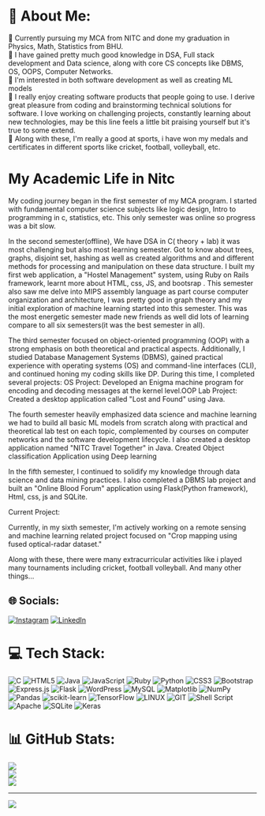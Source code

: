 # 💫 About Me:
🔭 Currently pursuing my MCA from NITC and done my graduation in Physics, Math, Statistics from BHU.</br>
🌱  I have gained pretty much good knowledge in DSA, Full stack development and Data science, along with core CS concepts like DBMS, OS, OOPS, Computer Networks.</br>
🌱 I'm interested in both software development as well as creating ML models</br>
🌱 I really enjoy creating software products that people going to use. I derive great pleasure from coding and brainstorming technical solutions for software. I love working on challenging projects, constantly learning about new technologies, may be this line feels a little bit praising yourself but it's true to some extend.</br>
🌱 Along with these, I'm really a good at sports, i have won my medals and certificates in different sports like cricket, football, volleyball,   etc.</br>

# My Academic Life in Nitc
My coding journey began in the first semester of my MCA program.  I started with fundamental computer science subjects like logic design, Intro to programming in c, statistics, etc. This only semester was online so progress was a bit slow.

In the second semester(offline), We have DSA in C( theory + lab) it was most challenging but also most learning semester. Got to know about trees, graphs, disjoint set, hashing as well as created algorithms and and different methods for processing and manipulation on these data structure. I built my first web application, a "Hostel Management" system, using Ruby on Rails framework, learnt more about HTML, css, JS, and bootsrap . This semester also saw me delve into  MIPS assembly language as part course computer organization and architecture, I was pretty good in graph theory and my initial exploration of machine learning started into this semester. This was the most energetic semester made new friends as well did lots of learning compare to all six semesters(it was the best semester in all).

The third semester focused on object-oriented programming (OOP) with a strong emphasis on both theoretical and practical aspects.  Additionally, I studied Database Management Systems (DBMS), gained practical experience with operating systems (OS) and command-line interfaces (CLI), and continued honing my coding skills like DP.  During this time, I completed several projects:
OS Project: Developed an Enigma machine program for encoding and decoding messages at the kernel level.OOP Lab Project: Created a desktop application called "Lost and Found" using Java.

The fourth semester heavily emphasized data science and machine learning we had to build all basic ML models from scratch along with practical and theoretical lab test on each topic, complemented by courses on computer networks and the software development lifecycle.  I also created a desktop application named "NITC Travel Together" in Java. Created Object classification Application using Deep learning

In the fifth semester, I continued to solidify my knowledge through data science and data mining practices.  I also completed a DBMS lab project and built an "Online Blood Forum" application using Flask(Python framework), Html, css, js and SQLite.

Current Project:

Currently, in my sixth semester, I'm actively working on a remote sensing and machine learning related project focused on "Crop mapping using fused optical-radar dataset."

Along with these, there were many extracurricular activities like i played many tournaments including cricket, football volleyball. And many other things... 

## 🌐 Socials:
[![Instagram](https://img.shields.io/badge/Instagram-%23E4405F.svg?logo=Instagram&logoColor=white)](https://instagram.com/singh.prakash2) [![LinkedIn](https://img.shields.io/badge/LinkedIn-%230077B5.svg?logo=linkedin&logoColor=white)](https://linkedin.com/in/prakash-singh-bb6a99174) 

# 💻 Tech Stack:
![C](https://img.shields.io/badge/c-%2300599C.svg?style=for-the-badge&logo=c&logoColor=white) ![HTML5](https://img.shields.io/badge/html5-%23E34F26.svg?style=for-the-badge&logo=html5&logoColor=white) ![Java](https://img.shields.io/badge/java-%23ED8B00.svg?style=for-the-badge&logo=openjdk&logoColor=white) ![JavaScript](https://img.shields.io/badge/javascript-%23323330.svg?style=for-the-badge&logo=javascript&logoColor=%23F7DF1E) ![Ruby](https://img.shields.io/badge/ruby-%23CC342D.svg?style=for-the-badge&logo=ruby&logoColor=white) ![Python](https://img.shields.io/badge/python-3670A0?style=for-the-badge&logo=python&logoColor=ffdd54) ![CSS3](https://img.shields.io/badge/css3-%231572B6.svg?style=for-the-badge&logo=css3&logoColor=white) ![Bootstrap](https://img.shields.io/badge/bootstrap-%238511FA.svg?style=for-the-badge&logo=bootstrap&logoColor=white) ![Express.js](https://img.shields.io/badge/express.js-%23404d59.svg?style=for-the-badge&logo=express&logoColor=%2361DAFB) ![Flask](https://img.shields.io/badge/flask-%23000.svg?style=for-the-badge&logo=flask&logoColor=white) ![WordPress](https://img.shields.io/badge/WordPress-%23117AC9.svg?style=for-the-badge&logo=WordPress&logoColor=white) ![MySQL](https://img.shields.io/badge/mysql-%2300000f.svg?style=for-the-badge&logo=mysql&logoColor=white) ![Matplotlib](https://img.shields.io/badge/Matplotlib-%23ffffff.svg?style=for-the-badge&logo=Matplotlib&logoColor=black) ![NumPy](https://img.shields.io/badge/numpy-%23013243.svg?style=for-the-badge&logo=numpy&logoColor=white) ![Pandas](https://img.shields.io/badge/pandas-%23150458.svg?style=for-the-badge&logo=pandas&logoColor=white) ![scikit-learn](https://img.shields.io/badge/scikit--learn-%23F7931E.svg?style=for-the-badge&logo=scikit-learn&logoColor=white) ![TensorFlow](https://img.shields.io/badge/TensorFlow-%23FF6F00.svg?style=for-the-badge&logo=TensorFlow&logoColor=white) ![LINUX](https://img.shields.io/badge/Linux-FCC624?style=for-the-badge&logo=linux&logoColor=black) ![GIT](https://img.shields.io/badge/Git-fc6d26?style=for-the-badge&logo=git&logoColor=white)
![Shell Script](https://img.shields.io/badge/shell_script-%23121011.svg?style=for-the-badge&logo=gnu-bash&logoColor=white) ![Apache](https://img.shields.io/badge/apache-%23D42029.svg?style=for-the-badge&logo=apache&logoColor=white) ![SQLite](https://img.shields.io/badge/sqlite-%2307405e.svg?style=for-the-badge&logo=sqlite&logoColor=white) ![Keras](https://img.shields.io/badge/Keras-%23D00000.svg?style=for-the-badge&logo=Keras&logoColor=white)

# 📊 GitHub Stats:
![](https://github-readme-stats.vercel.app/api?username=prakashgolusingh&theme=dark&hide_border=false&include_all_commits=false&count_private=false)<br/>
![](https://github-readme-streak-stats.herokuapp.com/?user=prakashgolusingh&theme=dark&hide_border=false)<br/>
![](https://github-readme-stats.vercel.app/api/top-langs/?username=prakashgolusingh&theme=dark&hide_border=false&include_all_commits=false&count_private=false&layout=compact)

---
[![](https://visitcount.itsvg.in/api?id=prakashgolusingh&icon=0&color=0)](https://visitcount.itsvg.in)

<!-- Proudly created with GPRM ( https://gprm.itsvg.in ) -->

